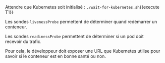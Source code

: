 Attendre que Kubernetes soit initialisé : `./wait-for-kubernetes.sh`{{execute T1}}

Les sondes `livenessProbe` permettent de déterminer quand redémarrer un conteneur.

Les sondes `readinessProbe` permettent de déterminer si un pod doit recevoir du trafic.

Pour cela, le développeur doit exposer une URL que Kubernetes utilise pour savoir si le conteneur est en bonne santé ou non.
